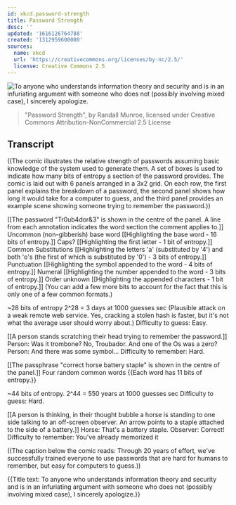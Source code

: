 ```yaml
---
id: xkcd.password-strength
title: Password Strength
desc: ''
updated: '1616126764788'
created: '1312959600000'
sources:
  name: xkcd
  url: 'https://creativecommons.org/licenses/by-nc/2.5/'
  license: Creative Commons 2.5
---
```

![To anyone who understands information theory and security and is in an infuriating argument with someone who does not (possibly involving mixed case), I sincerely apologize.](https://imgs.xkcd.com/comics/password_strength.png)
> "Password Strength", by Randall Munroe, licensed under Creative Commons Attribution-NonCommercial 2.5 License

## Transcript
((The comic illustrates the relative strength of passwords assuming basic knowledge of the system used to generate them. A set of boxes is used to indicate how many bits of entropy a section of the password provides. The comic is laid out with 6 panels arranged in a 3x2 grid. On each row, the first panel explains the breakdown of a password, the second panel shows how long it would take for a computer to guess, and the third panel provides an example scene showing someone trying to remember the password.))

[[The password "Tr0ub4dor&3" is shown in the centre of the panel. A line from each annotation indicates the word section the comment applies to.]]
Uncommon (non-gibberish) base word [[Highlighting the base word - 16 bits of entropy.]]
Caps? [[Highlighting the first letter - 1 bit of entropy.]]
Common Substitutions [[Highlighting the letters 'a' (substituted by '4') and both 'o's (the first of which is substituted by '0') - 3 bits of entropy.]]
Punctuation [[Highlighting the symbol appended to the word - 4 bits of entropy.]]
Numeral [[Highlighting the number appended to the word - 3 bits of entropy.]]
Order unknown [[Highlighting the appended characters - 1 bit of entropy.]]
(You can add a few more bits to account for the fact that this is only one of a few common formats.)

~28 bits of entropy
2^28 = 3 days at 1000 guesses
sec
(Plausible attack on a weak remote web service. Yes, cracking a stolen hash is faster, but it's not what the average user should worry about.)
Difficulty to guess: Easy.

[[A person stands scratching their head trying to remember the password.]]
Person: Was it trombone? No, Troubador. And one of the Os was a zero?
Person: And there was some symbol...
Difficulty to remember: Hard.

[[The passphrase "correct horse battery staple" is shown in the centre of the panel.]]
Four random common words {{Each word has 11 bits of entropy.}}

~44 bits of entropy.
2^44 = 550 years at 1000 guesses
sec
Difficulty to guess: Hard.

[[A person is thinking, in their thought bubble a horse is standing to one side talking to an off-screen observer. An arrow points to a staple attached to the side of a battery.]]
Horse: That's a battery staple.
Observer: Correct!
Difficulty to remember: You've already memorized it

((The caption below the comic reads: Through 20 years of effort, we've successfully trained everyone to use passwords that are hard for humans to remember, but easy for computers to guess.))

{{Title text: To anyone who understands information theory and security and is in an infuriating argument with someone who does not (possibly involving mixed case), I sincerely apologize.}}
